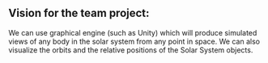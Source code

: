 ## Vision for the team project:

We can use graphical engine (such as Unity) which will produce simulated views of any body in the solar system from any point in space. We can also visualize the orbits and the relative positions of the Solar System objects.
